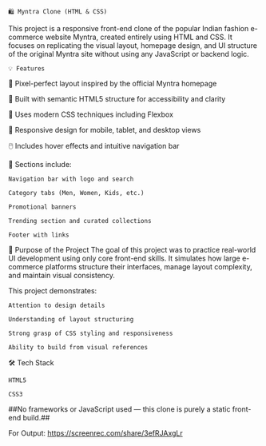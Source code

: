     🛍️ Myntra Clone (HTML & CSS)
This project is a responsive front-end clone of the popular Indian fashion e-commerce website Myntra, created entirely using HTML and CSS. It focuses on replicating the visual layout, homepage design, and UI structure of the original Myntra site without using any JavaScript or backend logic.

    💡 Features
🧱 Pixel-perfect layout inspired by the official Myntra homepage

🎯 Built with semantic HTML5 structure for accessibility and clarity

🎨 Uses modern CSS techniques including Flexbox

📱 Responsive design for mobile, tablet, and desktop views

🖱️ Includes hover effects and intuitive navigation bar

👗 Sections include:

    Navigation bar with logo and search

    Category tabs (Men, Women, Kids, etc.)

    Promotional banners

    Trending section and curated collections

    Footer with links

🚀 Purpose of the Project
The goal of this project was to practice real-world UI development using only core front-end skills. It simulates how large e-commerce platforms structure their interfaces, manage layout complexity, and maintain visual consistency.

This project demonstrates:

    Attention to design details

    Understanding of layout structuring

    Strong grasp of CSS styling and responsiveness

    Ability to build from visual references

🛠️ Tech Stack

    HTML5

    CSS3

##No frameworks or JavaScript used — this clone is purely a static front-end build.##

For Output:
https://screenrec.com/share/3efRJAxgLr
